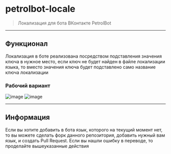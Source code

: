 # petrolbot-locale

> Локализация для бота ВКонтакте PetrolBot

---

## Функционал

Локализация в боте реализована посредством подставления значения ключа в нужное место, если ключ не будет найден в файле локализации языка, то вместо значения ключа будет подставлено само название ключа локализации

### Рабочий вариант

![image](https://user-images.githubusercontent.com/102430482/230927474-2921d863-340a-4c51-b37b-e56f3b709f98.png)
![image](https://user-images.githubusercontent.com/102430482/230927584-6f23f51f-0188-449c-ab97-f732849d6c30.png)

---

## Информация

Если вы хотите добавить в бота язык, которого на текущий момент нет, то вы можете сделать форк данного репозитория, добавить нужный вам язык, и создать Pull Request. Если вы нашли ошибку в переводе, то проделайте вышеуказанные действия

